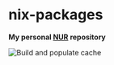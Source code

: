 # nix-packages

**My personal [NUR](https://github.com/nix-community/NUR) repository**

![Build and populate cache](https://github.com/mokrinsky/nix-packages/workflows/Build%20and%20populate%20cache/badge.svg)

